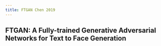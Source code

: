 ```yaml
---
title: FTGAN Chen 2019
---
```


## FTGAN: A Fully-trained Generative Adversarial Networks for Text to Face Generation
##